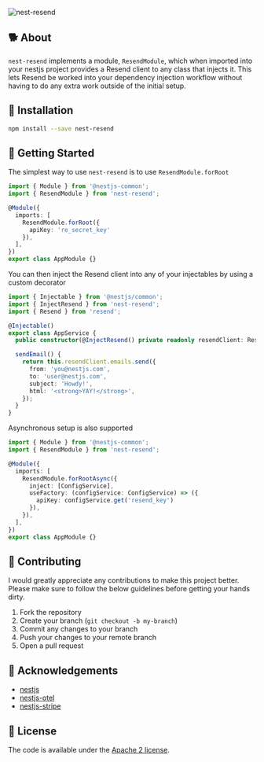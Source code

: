 ![nest-resend](https://github.com/pragmaticivan/nest-resend/assets/301291/3018c210-3e74-41cd-93a2-891e313c7dbe)

## 🐕 About

`nest-resend` implements a module, `ResendModule`, which when imported into
your nestjs project provides a Resend client to any class that injects it. This
lets Resend be worked into your dependency injection workflow without having to
do any extra work outside of the initial setup.

## 🤖 Installation

```bash
npm install --save nest-resend
```

## 🎇 Getting Started

The simplest way to use `nest-resend` is to use `ResendModule.forRoot`

```typescript
import { Module } from '@nestjs-common';
import { ResendModule } from 'nest-resend';

@Module({
  imports: [
    ResendModule.forRoot({
      apiKey: 're_secret_key'
    }),
  ],
})
export class AppModule {}
```

You can then inject the Resend client into any of your injectables by using a
custom decorator

```typescript
import { Injectable } from '@nestjs/common';
import { InjectResend } from 'nest-resend';
import { Resend } from 'resend';

@Injectable()
export class AppService {
  public constructor(@InjectResend() private readonly resendClient: Resend) {}

  sendEmail() {
    return this.resendClient.emails.send({
      from: 'you@nestjs.com',
      to: 'user@nestjs.com',
      subject: 'Howdy!',
      html: '<strong>YAY!</strong>',
    });
  }
}
```

Asynchronous setup is also supported

```typescript
import { Module } from '@nestjs-common';
import { ResendModule } from 'nest-resend';

@Module({
  imports: [
    ResendModule.forRootAsync({
      inject: [ConfigService],
      useFactory: (configService: ConfigService) => ({
        apiKey: configService.get('resend_key')
      }),
    }),
  ],
})
export class AppModule {}
```

## 🥷 Contributing

I would greatly appreciate any contributions to make this project better. Please
make sure to follow the below guidelines before getting your hands dirty.

1. Fork the repository
2. Create your branch (`git checkout -b my-branch`)
3. Commit any changes to your branch
4. Push your changes to your remote branch
5. Open a pull request


## 👏 Acknowledgements

- [nestjs](https://nestjs.com)
- [nestjs-otel](https://github.com/pragmaticivan/nestjs-otel)
- [nestjs-stripe](https://github.com/dhaspden/nestjs-stripe)

## 📝 License

The code is available under the [Apache 2 license](https://github.com/pragmaticivan/nestjs-resend/blob/main/LICENSE).
